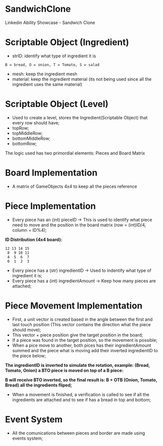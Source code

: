 # SandwichClone
Linkedin Ability Showcase - Sandwich Clone

# Scriptable Object (Ingredient)
- strID: identify what type of ingredient it is
```
B = bread, O = onion, T = Tomato, S = salad
```
- mesh: keep the ingredient mesh
- material: keep the ingredient material (its not being used since all the ingredient uses the same material)

# Scriptable Object (Level)
- Used to create a level, stores the Ingredient(Scriptable Object) that every row should have;
- topRow;
- topMiddleRow;
- bottomMiddleRow;
- bottomRow;

The logic used has two primordial elements: Pieces and Board Matrix

# Board Implementation
- A matrix of GameObjects 4x4 to keep all the pieces reference

# Piece Implementation
- Every piece has an (int) pieceID -> This is used to identify what piece need to move and the position in the board matrix (row = (int)ID/4, column = ID%4);

**ID Distribution (4x4 board):**
```
12 13 14 15
 8  9 10 11
 4  5  6  7
 0  1  2  3
```
- Every piece has a (str) ingredientID -> Used to indentify what type of ingredient it is;
- Every piece has a (int) ingredientAmount -> Keep how many pieces are attached;

# Piece Movement Implementation
- First, a unit vector is created based in the angle between the first and last touch position (This vector contains the direction what the piece should move);
- This vector + piece position give the target position in the board;
- If a piece was found in the target position, so the movement is possible;
- When a pice move to another, both pices has their ingredientAmount summed and the piece what is moving add their inverted ingredientID to the piece below;

**The ingredientID is inverted to simulate the rotation, example: (Bread, Tomato, Onion) a BTO piece is moved on top of a B piece:**

**B will receive BTO inverted, so the final result is: B + OTB (Onion, Tomato, Bread) all the ingredients fliped;**

- When a movement is finished, a verification is called to see if all the ingredients are attached and to see if has a bread in top and bottom;

# Event System
- All the comunications between pieces and border are made using events system;
